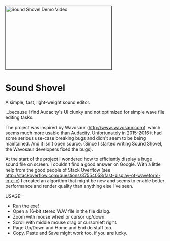 <a href="http://www.youtube.com/watch?feature=player_embedded&v=-xVune0NEsA" target="_blank"><img src="http://img.youtube.com/vi/-xVune0NEsA/0.jpg" alt="Sound Shovel Demo Video" width="333" height="200" border="1" /></a>

# Sound Shovel
A simple, fast, light-weight sound editor.

...because I find Audacity's UI clunky and not optimized for simple wave file editing tasks.

The project was inspired by Wavosaur (http://www.wavosaur.com), which seems much more usable than Audacity. Unfortunately in 2015-2016 it had some serious use-case breaking bugs and didn't seem to be being maintained. And it isn't open source. (Since I started writing Sound Shovel, the Wavosaur developers fixed the bugs).

At the start of the project I wondered how to efficiently display a huge sound file on screen. I couldn't find a good answer on Google. With a little help from the good people of Stack Overflow (see http://stackoverflow.com/questions/37554058/fast-display-of-waveform-in-c-c) I created an algorithm that might be new and seems to enable better performance and render quality than anything else I've seen.

USAGE:

* Run the exe!
* Open a 16-bit stereo WAV file in the file dialog.
* Zoom with mouse wheel or cursor up/down.
* Scroll with middle mouse drag or cursor/left right.
* Page Up/Down and Home and End do stuff too.
* Copy, Paste and Save might work too, if you are lucky.
